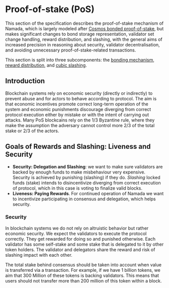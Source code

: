 # Proof-of-stake (PoS)

This section of the specification describes the proof-of-stake mechanism of Namada, which is largely modeled after [Cosmos bonded proof-of-stake](https://github.com/cosmos/cosmos-sdk/blob/master/x/staking/spec/README.md), but makes significant changes to bond storage representation, validator set change handling, reward distribution, and slashing, with the general aims of increased precision in reasoning about security, validator decentralisation, and avoiding unnecessary proof-of-stake-related transactions.

This section is split into three subcomponents: the [bonding mechanism](./proof-of-stake/bonding-mechanism.md), [reward distribution](./proof-of-stake/reward-distribution.md), and [cubic slashing](./proof-of-stake/cubic-slashing.md).

## Introduction

Blockchain systems rely on economic security (directly or indirectly) to 
prevent 
abuse and 
for actors 
to behave according to protocol. The aim is that economic incentives promote 
correct long-term operation of the system and economic punishments 
discourage diverging from correct protocol execution either by mistake or 
with the intent of carrying out attacks. Many PoS blockcains rely on the 1/3 Byzantine rule, where they make the assumption the adversary cannot control more 2/3 of the total stake or 2/3 of the actors. 

## Goals of Rewards and Slashing: Liveness and Security

* **Security: Delegation and Slashing**: we want to make sure validators are 
  backed by enough funds to make misbehaviour very expensive. Security is 
  achieved by punishing (slashing) if they do. *Slashing* locked funds (stake)
  intends to disincentivize diverging from correct execution of protocol, 
  which in this case is voting to finalize valid blocks. 
* **Liveness: Paying Rewards**. For continued operation of Namada we want to incentivize participating in consensus and delegation, which helps security.

### Security 

In blockchain systems we do not rely on altruistic behavior but rather economic
security. We expect the validators to execute the protocol correctly. They get rewarded for doing so and punished otherwise. Each validator has some self-stake and some stake that is delegated to it by other token holders. The validator and delegators share the reward and risk of slashing impact with each other. 

The total stake behind consensus should be taken into account when value is transferred via a transaction. For example, if we have 1 billion tokens, we aim that 300 Million of these tokens is backing validators. This means that users should not transfer more than 200 million of this token within a block. 
